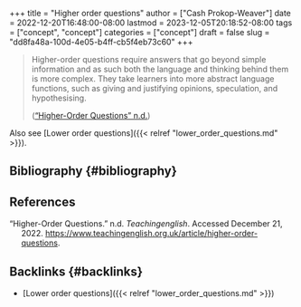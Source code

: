 +++
title = "Higher order questions"
author = ["Cash Prokop-Weaver"]
date = 2022-12-20T16:48:00-08:00
lastmod = 2023-12-05T20:18:52-08:00
tags = ["concept", "concept"]
categories = ["concept"]
draft = false
slug = "dd8fa48a-100d-4e05-b4ff-cb5f4eb73c60"
+++

> Higher-order questions require answers that go beyond simple information and as such both the language and thinking behind them is more complex. They take learners into more abstract language functions, such as giving and justifying opinions, speculation, and hypothesising.
>
> (<a href="#citeproc_bib_item_1">“Higher-Order Questions” n.d.</a>)

Also see [Lower order questions]({{< relref "lower_order_questions.md" >}}).


## Bibliography {#bibliography}

## References

<style>.csl-entry{text-indent: -1.5em; margin-left: 1.5em;}</style><div class="csl-bib-body">
  <div class="csl-entry"><a id="citeproc_bib_item_1"></a>“Higher-Order Questions.” n.d. <i>Teachingenglish</i>. Accessed December 21, 2022. <a href="https://www.teachingenglish.org.uk/article/higher-order-questions">https://www.teachingenglish.org.uk/article/higher-order-questions</a>.</div>
</div>


## Backlinks {#backlinks}

-   [Lower order questions]({{< relref "lower_order_questions.md" >}})
